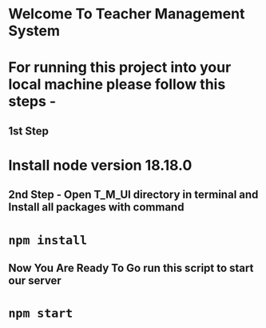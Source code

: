 # Welcome To Teacher Management System

# For running this project into your local machine please follow this steps - 


## 1st Step
# Install node version 18.18.0


## 2nd Step - Open T_M_UI directory in terminal and Install all packages with command
# `npm install`


## Now You Are Ready To Go run this script to start our server
# `npm start`